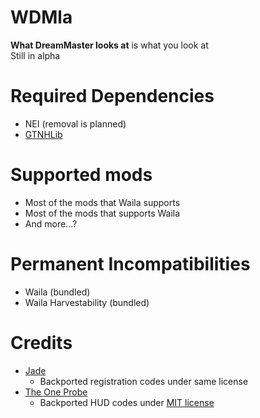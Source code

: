 # WDMla
**What DreamMaster looks at** is what you look at<br>
Still in alpha

# Required Dependencies
- NEI (removal is planned)
- [GTNHLib](https://github.com/GTNewHorizons/GTNHLib/releases/latest)

# Supported mods
- Most of the mods that Waila supports
- Most of the mods that supports Waila
- And more...?

# Permanent Incompatibilities
- Waila (bundled)
- Waila Harvestability (bundled)

# Credits
- [Jade](https://github.com/Snownee/Jade) 
  - Backported registration codes under same license
- [The One Probe](https://github.com/McJtyMods/TheOneProbe)
  - Backported HUD codes under [MIT license](https://github.com/McJtyMods/TheOneProbe/blob/1.20/LICENCE)
